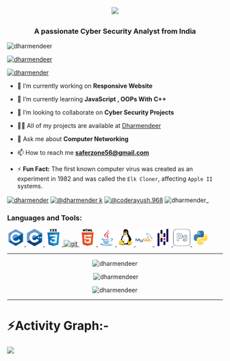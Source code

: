<h1 align="center"><img src="https://readme-typing-svg.herokuapp.com?font=Lato&weight=800&size=30&duration=4000&pause=600&color=F70A24&center=true&vCenter=true&random=false&width=435&lines=Hello%2C+%F0%9F%99%8F%F0%9F%8F%BD!;I'm+Dharmender+"></h1>
<h3 align="center">A passionate Cyber Security Analyst from India</h3>

<p align="left"> <img src="https://komarev.com/ghpvc/?username=dharmendeer&label=Profile%20views&color=0e75b6&style=flat" alt="dharmendeer" /> </p>

<p align="left"> <a href="https://github.com/ryo-ma/github-profile-trophy"><img src="https://github-profile-trophy.vercel.app/?username=dharmendeer" alt="dharmendeer" /></a> </p>

<p align="left"> <a href="https://twitter.com/dharmender" target="blank"><img src="https://img.shields.io/twitter/follow/dharmender?logo=twitter&style=for-the-badge" alt="dharmender" /></a> </p>

- 🔭 I’m currently working on **Responsive Website**

- 🌱 I’m currently learning **JavaScript , OOPs With C++**

- 👯 I’m looking to collaborate on **Cyber Security Projects**

- 👨‍💻 All of my projects are available at [Dharmendeer](https://github.com/Dharmendeer?tab=repositories)

- 💬 Ask me about **Computer Networking**

- 📫 How to reach me **saferzone56@gmail.com**

- ⚡ **Fun Fact:** The first known computer virus was created as an experiment in 1982 and was called the `Elk Cloner`, affecting `Apple II` systems.


<a href="https://twitter.com/dharmender" target="blank"><img align="center" src="https://raw.githubusercontent.com/rahuldkjain/github-profile-readme-generator/master/src/images/icons/Social/twitter.svg" alt="dharmender" height="30" width="40" /></a>
<a href="https://linkedin.com/in/@dharmender k" target="blank"><img align="center" src="https://raw.githubusercontent.com/rahuldkjain/github-profile-readme-generator/master/src/images/icons/Social/linked-in-alt.svg" alt="@dharmender k" height="30" width="40" /></a>
<a href="https://instagram.com/@coderayush.968" target="blank"><img align="center" src="https://raw.githubusercontent.com/rahuldkjain/github-profile-readme-generator/master/src/images/icons/Social/instagram.svg" alt="@coderayush.968" height="30" width="40" /></a>
<img align="center" src="https://raw.githubusercontent.com/rahuldkjain/github-profile-readme-generator/master/src/images/icons/Social/discord.svg" alt="dharmender_" height="30" width="40" /></a>

</p>

<h3 align="left">Languages and Tools:</h3>
<p align="left"> <a href="https://www.cprogramming.com/" target="_blank" rel="noreferrer"> <img src="https://raw.githubusercontent.com/devicons/devicon/master/icons/c/c-original.svg" alt="c" width="40" height="40"/> </a> <a href="https://www.w3schools.com/cpp/" target="_blank" rel="noreferrer"> <img src="https://raw.githubusercontent.com/devicons/devicon/master/icons/cplusplus/cplusplus-original.svg" alt="cplusplus" width="40" height="40"/> </a> <a href="https://www.w3schools.com/css/" target="_blank" rel="noreferrer"> <img src="https://raw.githubusercontent.com/devicons/devicon/master/icons/css3/css3-original-wordmark.svg" alt="css3" width="40" height="40"/> </a> <a href="https://git-scm.com/" target="_blank" rel="noreferrer"> <img src="https://www.vectorlogo.zone/logos/git-scm/git-scm-icon.svg" alt="git" width="40" height="40"/> </a> <a href="https://www.w3.org/html/" target="_blank" rel="noreferrer"> <img src="https://raw.githubusercontent.com/devicons/devicon/master/icons/html5/html5-original-wordmark.svg" alt="html5" width="40" height="40"/> </a> <a href="https://www.java.com" target="_blank" rel="noreferrer"> <img src="https://raw.githubusercontent.com/devicons/devicon/master/icons/java/java-original.svg" alt="java" width="40" height="40"/> </a> <a href="https://www.linux.org/" target="_blank" rel="noreferrer"> <img src="https://raw.githubusercontent.com/devicons/devicon/master/icons/linux/linux-original.svg" alt="linux" width="40" height="40"/> </a> <a href="https://www.mysql.com/" target="_blank" rel="noreferrer"> <img src="https://raw.githubusercontent.com/devicons/devicon/master/icons/mysql/mysql-original-wordmark.svg" alt="mysql" width="40" height="40"/> </a> <a href="https://pandas.pydata.org/" target="_blank" rel="noreferrer"> <img src="https://raw.githubusercontent.com/devicons/devicon/2ae2a900d2f041da66e950e4d48052658d850630/icons/pandas/pandas-original.svg" alt="pandas" width="40" height="40"/> </a> <a href="https://www.photoshop.com/en" target="_blank" rel="noreferrer"> <img src="https://raw.githubusercontent.com/devicons/devicon/master/icons/photoshop/photoshop-line.svg" alt="photoshop" width="40" height="40"/> </a> <a href="https://www.python.org" target="_blank" rel="noreferrer"> <img src="https://raw.githubusercontent.com/devicons/devicon/master/icons/python/python-original.svg" alt="python" width="40" height="40"/></a></p>

---
<p align="center"><img height="250rem" width="600rem" src="https://github-readme-stats.vercel.app/api/top-langs?username=dharmendeer&show_icons=true&locale=en&layout=compact" alt="dharmendeer" /></p>

<p align="center">&nbsp;<img height="250rem" width="3000rem" src="https://github-readme-stats.vercel.app/api?username=dharmendeer&show_icons=true&locale=en" alt="dharmendeer" /></p>

<p align="center"><img height="250rem" width="650rem" src="https://github-readme-streak-stats.herokuapp.com/?user=dharmendeer&" alt="dharmendeer" /></p>

---
<h1 align="left">⚡Activity Graph:-</h1>
<img align="center" src="https://github-readme-activity-graph.vercel.app/graph?username=Dharmendeer&theme=redical"/>